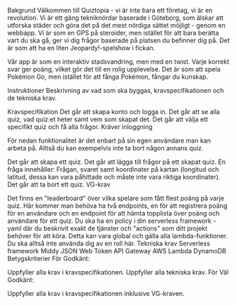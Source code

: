 Bakgrund
Välkommen till Quiztopia - vi är inte bara ett företag, vi är en revolution. Vi är ett gäng tekniknördar baserade i Göteborg, som älskar att utforska städer och göra det på det mest nördiga sättet möjligt - genom en webbapp. Vi är som en GPS på steroider, men istället för att bara berätta vart du ska gå, ger vi dig frågor baserade på platsen du befinner dig på. Det är som att ha en liten Jeopardy!-spelshow i fickan.

Vår app är som en interaktiv stadsvandring, men med en twist. Varje korrekt svar ger poäng, vilket gör det till en rolig upplevelse. Det är som att spela Pokémon Go, men istället för att fånga Pokémon, fångar du kunskap.

Instruktioner
Beskrivning av vad som ska byggas, kravspecifikationen och de tekniska krav.

Kravspecifikation
Det går att skapa konto och logga in.
Det går att se alla quiz, vad quiz:et heter samt vem som skapat det.
Det går att välja ett specifikt quiz och få alla frågor.
Kräver inloggning

För nedan funktionalitet är det enbart på sin egen användare man kan arbeta på. Alltså du kan exempelvis inte ta bort någon annans quiz.

Det går att skapa ett quiz.
Det går att lägga till frågor på ett skapat quiz.
En fråga innehåller: Frågan, svaret samt koordinater på kartan (longitud och latitud, dessa kan vara påhittade och måste inte vara riktiga koordinater).
Det går att ta bort ett quiz.
VG-krav

Det finns en "leaderboard" över vilka spelare som fått flest poäng på varje quiz. Här kommer man behöva ha två endpoints, en för att registrera poäng för en användare och en endpoint för att hämta topplista över poäng och användare för ett quiz.
Du ska ha en policy i din serverless framework - yaml där du beskrivit exakt de tjänster och "actions" som ditt projekt behöver för att köra. Detta kan vara global och gälla alla lambda-funktioner. Du ska alltså inte använda dig av en roll här.
Tekniska krav
Serverless framework
Middy
JSON Web Token
API Gateway
AWS Lambda
DynamoDB
Betygskriterier
För Godkänt:

Uppfyller alla krav i kravspecifikationen.
Uppfyller alla tekniska krav.
För Väl Godkänt:

Uppfyller alla krav i kravspecifikationen inklusive VG-kraven.
